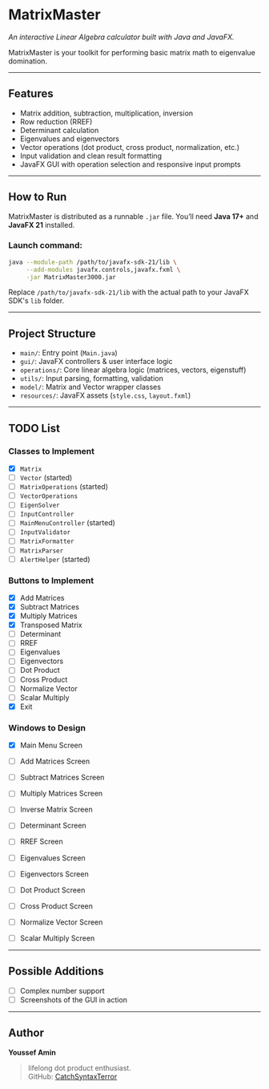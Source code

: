 # MatrixMaster

*An interactive Linear Algebra calculator built with Java and JavaFX.*

MatrixMaster is your toolkit for performing basic matrix math to eigenvalue domination.

---

## Features

- Matrix addition, subtraction, multiplication, inversion
- Row reduction (RREF)
- Determinant calculation
- Eigenvalues and eigenvectors
- Vector operations (dot product, cross product, normalization, etc.)
- Input validation and clean result formatting
- JavaFX GUI with operation selection and responsive input prompts

---

## How to Run

MatrixMaster is distributed as a runnable `.jar` file. You’ll need **Java 17+** and **JavaFX 21** installed.

### Launch command:

```bash
java --module-path /path/to/javafx-sdk-21/lib \
     --add-modules javafx.controls,javafx.fxml \
     -jar MatrixMaster3000.jar
```

Replace `/path/to/javafx-sdk-21/lib` with the actual path to your JavaFX SDK's `lib` folder.

---

## Project Structure

- `main/`: Entry point (`Main.java`)
- `gui/`: JavaFX controllers & user interface logic
- `operations/`: Core linear algebra logic (matrices, vectors, eigenstuff)
- `utils/`: Input parsing, formatting, validation
- `model/`: Matrix and Vector wrapper classes
- `resources/`: JavaFX assets (`style.css`, `layout.fxml`)

---

## TODO List

### Classes to Implement

- [x] `Matrix` 
- [ ] `Vector` (started)
- [ ] `MatrixOperations` (started)
- [ ] `VectorOperations`
- [ ] `EigenSolver`
- [ ] `InputController`
- [ ] `MainMenuController` (started)
- [ ] `InputValidator`
- [ ] `MatrixFormatter`
- [ ] `MatrixParser`
- [ ] `AlertHelper` (started)

### Buttons to Implement

- [x] Add Matrices
- [x] Subtract Matrices
- [x] Multiply Matrices
- [x] Transposed Matrix
- [ ] Determinant
- [ ] RREF
- [ ] Eigenvalues
- [ ] Eigenvectors
- [ ] Dot Product
- [ ] Cross Product
- [ ] Normalize Vector
- [ ] Scalar Multiply
- [x] Exit

### Windows to Design

- [x] Main Menu Screen
- [ ] Add Matrices Screen
- [ ] Subtract Matrices Screen
- [ ] Multiply Matrices Screen
- [ ] Inverse Matrix Screen
- [ ] Determinant Screen
- [ ] RREF Screen
- [ ] Eigenvalues Screen
- [ ] Eigenvectors Screen
- [ ] Dot Product Screen
- [ ] Cross Product Screen
- [ ] Normalize Vector Screen
- [ ] Scalar Multiply Screen


---

## Possible Additions

- [ ] Complex number support
- [ ] Screenshots of the GUI in action

---

## Author

**Youssef Amin**
> lifelong dot product enthusiast.  
> GitHub: [CatchSyntaxTerror](https://github.com/CatchSyntaxTerror)
